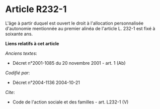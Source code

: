 # Article R232-1

L'âge à partir duquel est ouvert le droit à l'allocation personnalisée d'autonomie mentionnée au premier alinéa de l'article
L. 232-1 est fixé à soixante ans.

**Liens relatifs à cet article**

_Anciens textes_:

  - Décret n°2001-1085 du 20 novembre 2001 - art. 1 (Ab)

_Codifié par_:

  - Décret n°2004-1136 2004-10-21

_Cite_:

  - Code de l'action sociale et des familles - art. L232-1 (V)
